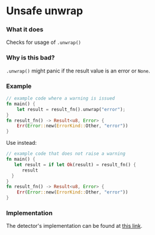 # Unsafe unwrap

### What it does

Checks for usage of `.unwrap()`

### Why is this bad?

`.unwrap()` might panic if the result value is an error or `None`.

### Example

```rust
// example code where a warning is issued
fn main() {
    let result = result_fn().unwrap("error");
}
fn result_fn() -> Result<u8, Error> {
    Err(Error::new(ErrorKind::Other, "error"))
}
```

Use instead:

```rust
// example code that does not raise a warning
fn main() {
   let result = if let Ok(result) = result_fn() {
      result
  }
}
fn result_fn() -> Result<u8, Error> {
    Err(Error::new(ErrorKind::Other, "error"))
}
```

### Implementation

The detector's implementation can be found at [this link](https://github.com/CoinFabrik/scout/tree/main/detectors/unsafe-unwrap).